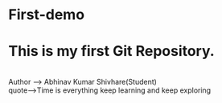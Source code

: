 # First-demo
<h1>This is my first Git Repository.</h1>
<br>
Author --> Abhinav Kumar Shivhare(Student)
<br>
quote-->Time is everything
keep learning and keep exploring
